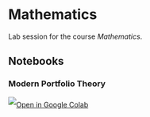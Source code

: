 # Mathematics
Lab session for the course *Mathematics*.

## Notebooks
### Modern Portfolio Theory
<a target="_blank" href="https://colab.research.google.com/github/SEPS-UniSG/mathematics/blob/main/Mathematics.ipynb">
	<img src="https://i.ibb.co/2P3SLwK/colab.png"  style="padding-bottom:5px;" />Open in Google Colab</a>
